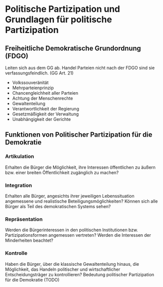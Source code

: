 # Politische Partizipation und Grundlagen für politische Partizipation

## Freiheitliche Demokratische Grundordnung (FDGO)

Leiten sich aus dem GG ab. Handel Parteien nicht nach der FDGO sind sie verfassungsfeindlich. (GG Art. 21)

- Volkssouveränität
- Mehrparteienprinzip
- Chancengleichheit aller Parteien
- Achtung der Menschenrechte
- Gewaltenteilung
- Verantwortlichkeit der Regierung
- Gesetzmäßigkeit der Verwaltung
- Unabhängigkeit der Gerichte

## Funktionen von Politischer Partizipation für die Demokratie

### Artikulation

Erhalten die Bürger die Möglichkeit, ihre Interessen öffentlichen zu äußern bzw. einer breiten Öffentlichkeit zugänglich zu machen?

### Integration

Erhalten alle Bürger, angesichts ihrer jeweiligen Lebenssituation angemessene und realistische Beteiligungsmöglichkeiten? Können sich alle Bürger als Teil des demokratischen Systems sehen?

### Repräsentation

Werden die Bürgerinteressen in den politischen Institutionen bzw. Partizipationsformen angemessen vertreten? Werden die Interessen der Minderheiten beachtet?

### Kontrolle

Haben die Bürger, über die klassische Gewaltenteilung hinaus, die Möglichkeit, das Handeln politischer und wirtschaftlicher Entscheidungsträger zu kontrollieren?
Bedeutung politischer Partizipation für die Demokratie (TODO)
